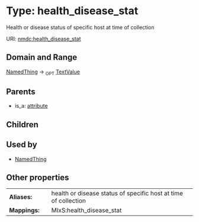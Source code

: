 
# Type: health_disease_stat


Health or disease status of specific host at time of collection

URI: [nmdc:health_disease_stat](https://microbiomedata/meta/health_disease_stat)


## Domain and Range

[NamedThing](NamedThing.md) ->  <sub>OPT</sub> [TextValue](TextValue.md)

## Parents

 *  is_a: [attribute](attribute.md)

## Children


## Used by

 * [NamedThing](NamedThing.md)

## Other properties

|  |  |  |
| --- | --- | --- |
| **Aliases:** | | health or disease status of specific host at time of collection |
| **Mappings:** | | MIxS:health_disease_stat |

